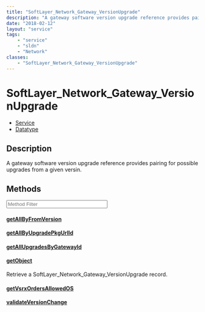 ```yaml
---
title: "SoftLayer_Network_Gateway_VersionUpgrade"
description: "A gateway software version upgrade reference provides pairing for possible upgrades from a given versin."
date: "2018-02-12"
layout: "service"
tags:
    - "service"
    - "sldn"
    - "Network"
classes:
    - "SoftLayer_Network_Gateway_VersionUpgrade"
---
```

# SoftLayer_Network_Gateway_VersionUpgrade
<div id='service-datatype'>
    <ul id='sldn-reference-tabs'>
    <li id='service'> <a href='/reference/services/SoftLayer_Network_Gateway_VersionUpgrade' >Service</a></li>    <li id='datatype'> <a href='/reference/datatypes/SoftLayer_Network_Gateway_VersionUpgrade' >Datatype</a></li>
    </ul>
</div>

## Description
A gateway software version upgrade reference provides pairing for possible upgrades from a given versin. 



        
<div id="properties" class="content service-content">

## Methods

<div class="view-filters">
    <div class="clearfix">
        <div class="search-input-box">
            <input placeholder="Method Filter" onkeyup="titleSearch(inputId='edit-combine', divId='method-div', elementClass='method-row')" 
                type="text" id="edit-combine" value="" size="30" maxlength="128" class="form-text">
        </div>
    </div>
</div>

<div id="method-div">

<div class="method-row">

#### [getAllByFromVersion](/reference/services/SoftLayer_Network_Gateway_VersionUpgrade/getAllByFromVersion)

</div>

<div class="method-row">

#### [getAllByUpgradePkgUrlId](/reference/services/SoftLayer_Network_Gateway_VersionUpgrade/getAllByUpgradePkgUrlId)

</div>

<div class="method-row">

#### [getAllUpgradesByGatewayId](/reference/services/SoftLayer_Network_Gateway_VersionUpgrade/getAllUpgradesByGatewayId)

</div>

<div class="method-row">

#### [getObject](/reference/services/SoftLayer_Network_Gateway_VersionUpgrade/getObject)
Retrieve a SoftLayer_Network_Gateway_VersionUpgrade record.
</div>

<div class="method-row">

#### [getVsrxOrdersAllowedOS](/reference/services/SoftLayer_Network_Gateway_VersionUpgrade/getVsrxOrdersAllowedOS)

</div>

<div class="method-row">

#### [validateVersionChange](/reference/services/SoftLayer_Network_Gateway_VersionUpgrade/validateVersionChange)

</div>
</div>

</div>

